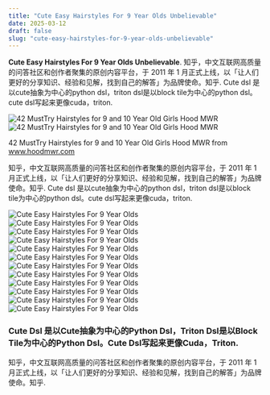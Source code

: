 ```yaml
---
title: "Cute Easy Hairstyles For 9 Year Olds Unbelievable"
date: 2025-03-12
draft: false
slug: "cute-easy-hairstyles-for-9-year-olds-unbelievable" 
---
```


**Cute Easy Hairstyles For 9 Year Olds Unbelievable**. 知乎，中文互联网高质量的问答社区和创作者聚集的原创内容平台，于 2011 年 1 月正式上线，以「让人们更好的分享知识、经验和见解，找到自己的解答」为品牌使命。知乎. Cute dsl 是以cute抽象为中心的python dsl，triton dsl是以block tile为中心的python dsl。cute dsl写起来更像cuda，triton.

![42 MustTry Hairstyles for 9 and 10 Year Old Girls Hood MWR](https://www.hoodmwr.com/wp-content/uploads/2023/04/8.-Tied-Mini-Ponytails-768x960.jpg)![42 MustTry Hairstyles for 9 and 10 Year Old Girls Hood MWR](https://www.hoodmwr.com/wp-content/uploads/2023/04/8.-Tied-Mini-Ponytails-768x960.jpg)

42 MustTry Hairstyles for 9 and 10 Year Old Girls Hood MWR from www.hoodmwr.com

知乎，中文互联网高质量的问答社区和创作者聚集的原创内容平台，于 2011 年 1 月正式上线，以「让人们更好的分享知识、经验和见解，找到自己的解答」为品牌使命。知乎. Cute dsl 是以cute抽象为中心的python dsl，triton dsl是以block tile为中心的python dsl。cute dsl写起来更像cuda，triton.

![Cute Easy Hairstyles For 9 Year Olds ](https://childinsider.com/wp-content/uploads/2018/06/9-and-10-year-old-girl-hairstyles-3-585x585.jpg " 30 Hairstyles for 9 And 10 Year Old Girls Child Insider")![Cute Easy Hairstyles For 9 Year Olds ](https://childinsider.com/wp-content/uploads/2018/06/9-and-10-year-old-girl-hairstyles-6.jpg " 30 Hairstyles for 9 And 10 Year Old Girls Child Insider")![Cute Easy Hairstyles For 9 Year Olds ](https://dailyjugarr.com/wp-content/uploads/2023/08/Hairstyles-for-9-Year-Old-Girls-10-1.jpg " Easy & Cute Natural Hairstyles for 9YearOld Girls")![Cute Easy Hairstyles For 9 Year Olds ](https://childinsider.com/wp-content/uploads/2018/06/9-and-10-year-old-girl-hairstyles-15.jpg " 30 Hairstyles for 9 And 10 Year Old Girls Child Insider")![Cute Easy Hairstyles For 9 Year Olds ](https://childinsider.com/wp-content/uploads/2018/06/9-and-10-year-old-girl-hairstyles-7.jpg " 30 Hairstyles for 9 And 10 Year Old Girls Child Insider")![Cute Easy Hairstyles For 9 Year Olds ](https://childinsider.com/wp-content/uploads/2018/06/9-and-10-year-old-girl-hairstyles-2.jpg " 30 Hairstyles for 9 And 10 Year Old Girls Child Insider")![Cute Easy Hairstyles For 9 Year Olds ](https://i0.wp.com/www.coilsandglory.com/wp-content/uploads/2023/03/40-Pretty-Natural-Hairstyles-for-Nine-Years-Old-Girls-That-Encourages-Self-Love.gif " 40 Pretty Natural Hairstyles for Nine Years Old Girls That Encourages")![Cute Easy Hairstyles For 9 Year Olds ](https://childinsider.com/wp-content/uploads/2018/06/9-and-10-year-old-girl-hairstyles-17-585x585.jpg " Easy Hairstyles For 13 Year Old Girls 20 Hairstyles For 9 179")![Cute Easy Hairstyles For 9 Year Olds ](https://i.pinimg.com/originals/e8/51/2f/e8512f57a75ce8cec2080544a15a05e4.jpg " 27+ Cute Hairstyles For 9 Year Olds With Long Hair Hairstyle Catalog")![Cute Easy Hairstyles For 9 Year Olds ](https://i.pinimg.com/736x/3e/66/c6/3e66c6e6f46f36d834ac9ae98df6727f.jpg " 20 Hairstyles for 9 And 10 Year Old Girls Child Insider 9")![Cute Easy Hairstyles For 9 Year Olds ](https://childinsider.com/wp-content/uploads/2018/06/9-and-10-year-old-girl-hairstyles-5-585x571.jpg " 30 Hairstyles for 9 And 10 Year Old Girls Child Insider")![Cute Easy Hairstyles For 9 Year Olds ](https://www.hoodmwr.com/wp-content/uploads/2023/04/8.-Tied-Mini-Ponytails-768x960.jpg " 42 MustTry Hairstyles for 9 and 10 Year Old Girls Hood MWR")

### Cute Dsl 是以Cute抽象为中心的Python Dsl，Triton Dsl是以Block Tile为中心的Python Dsl。Cute Dsl写起来更像Cuda，Triton.

知乎，中文互联网高质量的问答社区和创作者聚集的原创内容平台，于 2011 年 1 月正式上线，以「让人们更好的分享知识、经验和见解，找到自己的解答」为品牌使命。知乎.